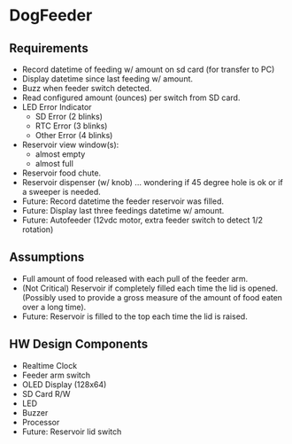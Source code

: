 # DogFeeder
## Requirements
- Record datetime of feeding w/ amount on sd card (for transfer to PC)
- Display datetime since last feeding w/ amount.
- Buzz when feeder switch detected.
- Read configured amount (ounces) per switch from SD card.
- LED Error Indicator
  - SD Error (2 blinks)
  - RTC Error (3 blinks)
  - Other Error (4 blinks)
- Reservoir view window(s):
  - almost empty
  - almost full
- Reservoir food chute.
- Reservoir dispenser (w/ knob) ... wondering if 45 degree hole is ok or if a sweeper is needed.
- Future: Record datetime the feeder reservoir was filled. 
- Future: Display last three feedings datetime w/ amount.
- Future: Autofeeder (12vdc motor, extra feeder switch to detect 1/2 rotation)

## Assumptions
- Full amount of food released with each pull of the feeder arm.
- (Not Critical) Reservoir if completely filled each time the lid is opened. (Possibly used to provide a gross measure of the amount of food eaten over a long time).
- Future: Reservoir is filled to the top each time the lid is raised.
## HW Design Components
- Realtime Clock
- Feeder arm switch
- OLED Display (128x64)
- SD Card R/W
- LED
- Buzzer
- Processor
- Future: Reservoir lid switch
